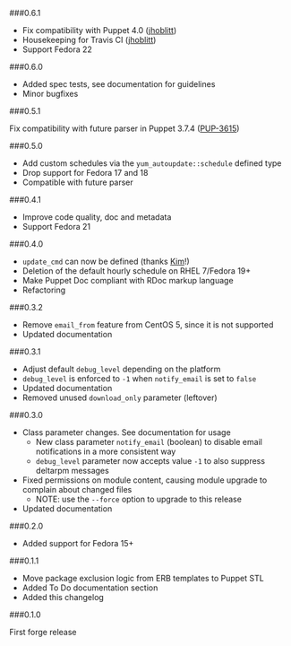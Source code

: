 ###0.6.1

* Fix compatibility with Puppet 4.0 ([jhoblitt](https://github.com/jhoblitt))
* Housekeeping for Travis CI ([jhoblitt](https://github.com/jhoblitt))
* Support Fedora 22

###0.6.0

* Added spec tests, see documentation for guidelines
* Minor bugfixes

###0.5.1

Fix compatibility with future parser in Puppet 3.7.4 ([PUP-3615](https://tickets.puppetlabs.com/browse/PUP-3615))

###0.5.0

* Add custom schedules via the `yum_autoupdate::schedule` defined type
* Drop support for Fedora 17 and 18
* Compatible with future parser

###0.4.1

* Improve code quality, doc and metadata
* Support Fedora 21

###0.4.0

* `update_cmd` can now be defined (thanks [Kim](https://github.com/ksaio)!)
* Deletion of the default hourly schedule on RHEL 7/Fedora 19+
* Make Puppet Doc compliant with RDoc markup language
* Refactoring

###0.3.2

* Remove `email_from` feature from CentOS 5, since it is not supported
* Updated documentation

###0.3.1

* Adjust default `debug_level` depending on the platform
* `debug_level` is enforced to `-1` when `notify_email` is set to `false`
* Updated documentation
* Removed unused `download_only` parameter (leftover)

###0.3.0

* Class parameter changes. See documentation for usage
  * New class parameter `notify_email` (boolean) to disable email notifications in a more consistent way
  * `debug_level` parameter now accepts value `-1` to also suppress deltarpm messages 
* Fixed permissions on module content, causing module upgrade to complain about changed files
    * NOTE: use the `--force` option to upgrade to this release
* Updated documentation

###0.2.0

* Added support for Fedora 15+

###0.1.1

* Move package exclusion logic from ERB templates to Puppet STL
* Added To Do documentation section
* Added this changelog
 
###0.1.0

First forge release
